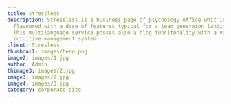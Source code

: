 ```yaml
---
title: stressless
description: Stressless is a business page of psychology office whic is
  flavoured with a dose of features typical for a lead generaion landing page.
  This multilanguage service posses also a blog funcitonality with a very
  intuitive management system.
client: Stresless
thumbnail: images/hero.png
image2: images/1.jpg
author: Admin
thimage3: images/2.jpg
image3: images/2.jpg
image4: images/3.jpg
category: corporate site
---
```

